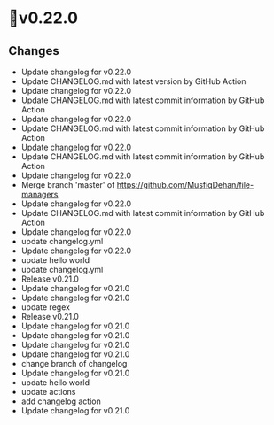 # 🔖v0.22.0

## Changes

-   Update changelog for v0.22.0
-   Update CHANGELOG.md with latest version by GitHub Action
-   Update changelog for v0.22.0
-   Update CHANGELOG.md with latest commit information by GitHub Action
-   Update changelog for v0.22.0
-   Update CHANGELOG.md with latest commit information by GitHub Action
-   Update changelog for v0.22.0
-   Update CHANGELOG.md with latest commit information by GitHub Action
-   Update changelog for v0.22.0
-   Merge branch 'master' of https://github.com/MusfiqDehan/file-managers
-   Update changelog for v0.22.0
-   Update CHANGELOG.md with latest commit information by GitHub Action
-   Update changelog for v0.22.0
-   update changelog.yml
-   Update changelog for v0.22.0
-   update hello world
-   update changelog.yml
-   Release v0.21.0
-   Update changelog for v0.21.0
-   Update changelog for v0.21.0
-   update regex
-   Release v0.21.0
-   Update changelog for v0.21.0
-   Update changelog for v0.21.0
-   Update changelog for v0.21.0
-   Update changelog for v0.21.0
-   change branch of changelog
-   Update changelog for v0.21.0
-   update hello world
-   update actions
-   add changelog action
-   Update changelog for v0.21.0

